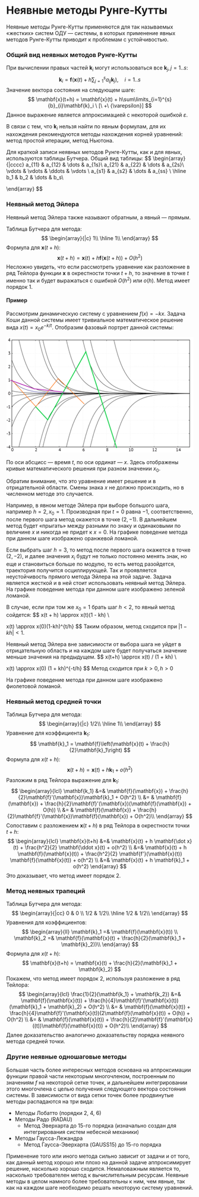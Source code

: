 # Неявные методы Рунге-Кутты

Неявные методы Рунге-Кутты применяются для так называемых «жестких» систем ОДУ — системы, в которых применение явных методов Рунге-Кутты приводит к проблемам с устойчивостью.

### Общий вид неявных методов Рунге-Кутты

При вычислении правых частей $\mathbf{k}_i$ могут использоваться все $\mathbf{k}_j, j=1..s$:
$$
\mathbf{k}_i = \mathbf{f}\left(\mathbf{x}(t) + h \sum\nolimits_{j=1}^s a_{ij}\mathbf{k}_j\right), \quad i = 1..s
$$
Значение вектора состояния на следующем шаге:
$$
\mathbf{x}(t+h) = \mathbf{x}(t) + h\sum\limits_{i=1}^{s}{b}_{i}\mathbf{k}_i \ [\ +\ {\varepsilon}]
$$
Данное выражение является аппроксимацией с некоторой ошибкой $\varepsilon$.

В связи с тем, что $\mathbf{k}_i$ нельзя найти по явным формулам, для их нахождения рекомендуются методы нахождения корней уравнений: метод простой итерации, метод Ньютона.

Для краткой записи неявных методов Рунге-Кутты, как и для явных, используются таблицы Бутчера. Общий вид таблицы:
$$
\begin{array}{|cccc} 
    a_{11}    & a_{12} & \dots & a_{1s}\\
    a_{21}     & a_{22} & \dots & a_{2s}\\
     \vdots     & \vdots     &  \ddots  & \vdots \\
     a_{s1}     & a_{s2}   &   \dots    & a_{ss} \\
    \hline
     b_1        & b_2       &  \dots     & b_s\\

  \end{array}
$$

### Неявный метод Эйлера

Неявный метод Эйлера также называют обратным, а явный — прямым.

Таблица Бутчера для метода:
$$
\begin{array}{|c} 
    1\\
    \hline
1\\
  \end{array}
$$
Формула для $\mathbf{x}(t+h)$:
$$
\mathbf{x}(t+h) = \mathbf{x}(t) + h\mathbf{f}(\mathbf{x}(t+h)) + O(h^2)
$$
Несложно увидеть, что если рассмотреть уравнение как разложение в ряд Тейлора функции $\mathbf{x}$ в окрестности точки $t+h$, то значение в точке $t$ именно так и будет выражаться с ошибкой $O(h^2)$ или $o(h)$. Метод имеет порядок 1.

#### Пример

Рассмотрим динамическую систему с уравнением $f(x)=-kx$. Задача Коши данной системы имеет тривиальное математическое решение вида $x(t)=x_0 e^{-k/t}$. Отобразим фазовый портрет данной системы:

<img src=".\sources\LETI10\exp.png" alt="exp" style="zoom:50%;" />

По оси абсцисс — время $t$, по оси ординат — $x$. Здесь отображены кривые математического решения при разном значении $x_0$. 

Обратим внимание, что это уравнение имеет решение и в отрицательной области. Смены знака $x$ не должно происходить, но в численном методе это случается. 

Например, в явном методе Эйлера при выборе большого шага, например $h=2, x_0=1$. Производная при $t=0$ равна $-1$, соответственно,  после первого шага метод окажется в точке $(2, -1)$. В дальнейшем метод будет «прыгать» между разными по знаку и одинаковыми по величине $x$ и никогда не придет к $x=0$. На графике поведение метода при данном шаге изображено оранжевой ломаной.

Если выбрать шаг $h=3$, то метод после первого шага окажется в точке $(2, -2)$, и далее значения $x_i$ будут не только постоянно менять знак, но еще и становиться больше по модулю, то есть метод разойдется, траектория получится осциллирующей. Так и проявляется неустойчивость прямого метода Эйлера на этой задаче. Задача является жесткой и в ней стоит использовать неявный метод Эйлера. На графике поведение метода при данном шаге изображено зеленой ломаной.

В случае, если при том же $x_0=1$ брать шаг $h<2$, то явный метод сойдется:
$$
x(t + h) \approx x(t)(1 - kh) \\

x(t) \approx x(0)(1-kh)^{t/h}
$$
Таким образом, метод сходится при $|1-kh|<1$.

Неявный метод Эйлера вне зависимости от выбора шага не уйдет в отрицательную область и на каждом шаге будет получаться значение меньше значения на предыдущем.
$$
x(t+h) \approx x(t) / (1 + kh) \\

x(t) \approx x(0) (1 + kh)^{-t/h}
$$
Метод сходится при $k>0, h>0$

На графике поведение метода при данном шаге изображено фиолетовой ломаной.

### Неявный метод средней точки

Таблица Бутчера для метода:
$$
\begin{array}{|c} 
    1/2\\
    \hline
1\\
  \end{array}
$$
Уравнение для коэффициента $\mathbf{k}_1$:
$$
\mathbf{k}_1 = \mathbf{f}\left(\mathbf{x}(t) + \frac{h}{2}\mathbf{k}_1\right)
$$
Формула для $x(t+h)$:
$$
\mathbf{x}(t+h) = \mathbf{x}(t) + h\mathbf{k}_1 + o(h^2)
$$
Разложим в ряд Тейлора выражение для $\mathbf{k}_1$:
$$
\begin{array}{lcl}
\mathbf{k_1} &=& \mathbf{f}(\mathbf{x}) + \frac{h}{2}\mathbf{f}'(\mathbf{x})\mathbf{k}_1 + O(h^2) \\
  &= & \mathbf{f}(\mathbf{x}) + \frac{h}{2}\mathbf{f}'(\mathbf{x})(\mathbf{f}(\mathbf{x}) + O(h)) \\
  &= & \mathbf{f}(\mathbf{x}) + \frac{h}{2}\mathbf{f}'(\mathbf{x})\mathbf{f}(\mathbf{x}) + O(h^2)\\
\end{array}
$$
Сопоставим с разложением $\mathbf{x}(t+h)$ в ряд Тейлора в окрестности точки $t+h$:
$$
\begin{array}{lcl}
\mathbf{x}(t+h) &=& \mathbf{x}(t) + h \mathbf{\dot x}(t) + \frac{h^2}{2} \mathbf{\ddot x}(t) + o(h^2) \\
  &=& \mathbf{x}(t) + h \mathbf{f}(\mathbf{x}(t)) + \frac{h^2}{2} \mathbf{f'}(\mathbf{x}(t)) \mathbf{f}(\mathbf{x}(t)) + o(h^2) \\
  &=& \mathbf{x}(t) + h \mathbf{k}_1 + o(h^2)
\end{array}
$$
Это доказывает, что метод имеет порядок 2.

### Метод неявных трапеций

Таблица Бутчера для метода:
$$
\begin{array}{|cc} 
    0   & 0 \\
    1/2 & 1/2\\
    \hline
     1/2 & 1/2\\
  \end{array}
$$
Уравнения для коэффициентов:
$$
\begin{array}{ll}
 \mathbf{k}_1 =& \mathbf{f}(\mathbf{x}(t)) \\
 \mathbf{k}_2 =& \mathbf{f}(\mathbf{x}(t) + \frac{h}{2}(\mathbf{k}_1 + \mathbf{k}_2))\\
\end{array}
$$
Формула для $x(t+h)$:
$$
\mathbf{x}(t+h) = \mathbf{x}(t) + \frac{h}{2}(\mathbf{k}_1 + \mathbf{k}_2)
$$
Покажем, что метод имеет порядок 2, используя разложение в ряд Тейлора:
$$
\begin{array}{lcl}
\frac{1}{2}(\mathbf{k_1} + \mathbf{k_2})  &=& \mathbf{f}(\mathbf{x}(t)) + \frac{h}{4}\mathbf{f}'(\mathbf{x}(t))(\mathbf{k}_1 + \mathbf{k}_2) + O(h^2) \\
  &= & \mathbf{f}(\mathbf{x}(t)) + \frac{h}{4}\mathbf{f}'(\mathbf{x}(t))(2\mathbf{f}(\mathbf{x}(t)) + O(h)) + O(h^2) \\
  &= & \mathbf{f}(\mathbf{x}(t)) + \frac{h}{2}\mathbf{f}'(\mathbf{x}((t))\mathbf{f}(\mathbf{x}(t)) + O(h^2)\\
\end{array}
$$
Далее доказательство аналогично доказательству порядка неявного метода средней точки.

### Другие неявные одношаговые методы

Большая часть более интересных методов основана на аппроксимации функции правой части некоторым многочленом, построенным по значениям $f$ на некоторой сетке точек, и дальнейшем интегрировании этого многочлена с целью получения следующего вектора состояния системы. В зависимости от вида сетки точек более продвинутые методы распадаются на три вида:

* Методы Лобатто (порядки 2, 4, 6)
* Методы Радо (RADAU)
  * Метод Эверхарта до 15-го порядка (изначально создан для интегрирования систем небесной механики)
* Методы Гаусса-Лежандра
  * Метод Гаусса-Эверхарта (GAUSS15) до 15-го порядка

Применение того или иного метода сильно зависит от задачи и от того, как данный метод хорошо или плохо на данной задаче аппроксимирует решение, насколько хорошо сходится. Немаловажным является то, насколько требователен метод к вычислительным ресурсам. Неявные методы в целом намного более требовательны к ним, чем явные, так как на каждом шаге необходимо решать некоторую систему уравнений.

